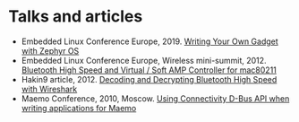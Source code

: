 Talks and articles
==================

* Embedded Linux Conference Europe, 2019. [Writing Your Own Gadget with Zephyr OS](2019-ELCE-WYOG-eng.pdf)
* Embedded Linux Conference Europe, Wireless mini-summit, 2012. [Bluetooth High Speed and Virtual / Soft AMP Controller for mac80211](2012-wireless-mini-summit-BT-High-Speed-SoftAMP-mac80211.pdf)
* Hakin9 article, 2012. [Decoding and Decrypting Bluetooth High Speed with Wireshark](Hakin9-07-2012-Decoding-BT-High-Speed-Wireshark.pdf)
* Maemo Conference, 2010, Moscow.
  [Using Connectivity D-Bus API when writing applications for Maemo](2010-Maemo-conference-Conn-DBus.pdf)
